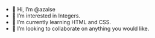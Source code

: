 - 👋 Hi, I’m @azaise
- 👀 I’m interested in Integers.
- 🌱 I’m currently learning HTML and CSS.
- 💞️ I’m looking to collaborate on anything you would like.

<!---
azaise/azaise is a ✨ special ✨ repository because its `README.md` (this file) appears on your GitHub profile.
You can click the Preview link to take a look at your changes.
--->
